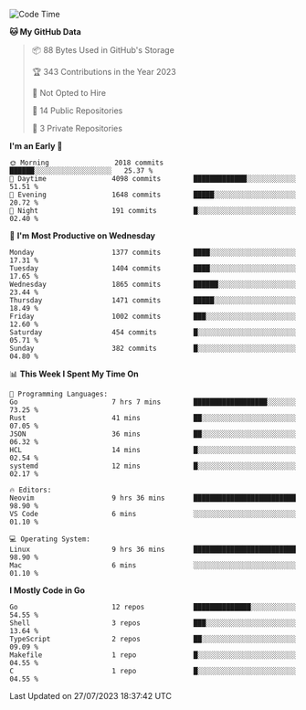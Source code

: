 <!--START_SECTION:waka-->
![Code Time](http://img.shields.io/badge/Code%20Time-82%20hrs%2053%20mins-blue)

**🐱 My GitHub Data** 

> 📦 88 Bytes Used in GitHub's Storage 
 > 
> 🏆 343 Contributions in the Year 2023
 > 
> 🚫 Not Opted to Hire
 > 
> 📜 14 Public Repositories 
 > 
> 🔑 3 Private Repositories 
 > 
**I'm an Early 🐤** 

```text
🌞 Morning                2018 commits        ██████░░░░░░░░░░░░░░░░░░░   25.37 % 
🌆 Daytime                4098 commits        █████████████░░░░░░░░░░░░   51.51 % 
🌃 Evening                1648 commits        █████░░░░░░░░░░░░░░░░░░░░   20.72 % 
🌙 Night                  191 commits         █░░░░░░░░░░░░░░░░░░░░░░░░   02.40 % 
```
📅 **I'm Most Productive on Wednesday** 

```text
Monday                   1377 commits        ████░░░░░░░░░░░░░░░░░░░░░   17.31 % 
Tuesday                  1404 commits        ████░░░░░░░░░░░░░░░░░░░░░   17.65 % 
Wednesday                1865 commits        ██████░░░░░░░░░░░░░░░░░░░   23.44 % 
Thursday                 1471 commits        █████░░░░░░░░░░░░░░░░░░░░   18.49 % 
Friday                   1002 commits        ███░░░░░░░░░░░░░░░░░░░░░░   12.60 % 
Saturday                 454 commits         █░░░░░░░░░░░░░░░░░░░░░░░░   05.71 % 
Sunday                   382 commits         █░░░░░░░░░░░░░░░░░░░░░░░░   04.80 % 
```


📊 **This Week I Spent My Time On** 

```text
💬 Programming Languages: 
Go                       7 hrs 7 mins        ██████████████████░░░░░░░   73.25 % 
Rust                     41 mins             ██░░░░░░░░░░░░░░░░░░░░░░░   07.05 % 
JSON                     36 mins             ██░░░░░░░░░░░░░░░░░░░░░░░   06.32 % 
HCL                      14 mins             █░░░░░░░░░░░░░░░░░░░░░░░░   02.54 % 
systemd                  12 mins             █░░░░░░░░░░░░░░░░░░░░░░░░   02.17 % 

🔥 Editors: 
Neovim                   9 hrs 36 mins       █████████████████████████   98.90 % 
VS Code                  6 mins              ░░░░░░░░░░░░░░░░░░░░░░░░░   01.10 % 

💻 Operating System: 
Linux                    9 hrs 36 mins       █████████████████████████   98.90 % 
Mac                      6 mins              ░░░░░░░░░░░░░░░░░░░░░░░░░   01.10 % 
```

**I Mostly Code in Go** 

```text
Go                       12 repos            ██████████████░░░░░░░░░░░   54.55 % 
Shell                    3 repos             ███░░░░░░░░░░░░░░░░░░░░░░   13.64 % 
TypeScript               2 repos             ██░░░░░░░░░░░░░░░░░░░░░░░   09.09 % 
Makefile                 1 repo              █░░░░░░░░░░░░░░░░░░░░░░░░   04.55 % 
C                        1 repo              █░░░░░░░░░░░░░░░░░░░░░░░░   04.55 % 
```




 Last Updated on 27/07/2023 18:37:42 UTC
<!--END_SECTION:waka-->
